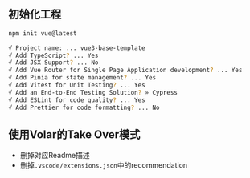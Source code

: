 
## 初始化工程

```bash
npm init vue@latest

√ Project name: ... vue3-base-template
√ Add TypeScript? ... Yes
√ Add JSX Support? ... No
√ Add Vue Router for Single Page Application development? ... Yes
√ Add Pinia for state management? ... Yes
√ Add Vitest for Unit Testing? ... Yes
√ Add an End-to-End Testing Solution? » Cypress
√ Add ESLint for code quality? ... Yes
√ Add Prettier for code formatting? ... No
```

## 使用Volar的Take Over模式

- 删掉对应Readme描述
- 删掉`.vscode/extensions.json`中的recommendation

